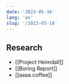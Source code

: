 ```yaml
---
date: '2023-05-16'
lang: 'en'
slug: '/2023-05-16'
---
```


## Research

- [[Project Heimdall]]
- [[Boring Report]]
- [[aaaa.coffee]]
